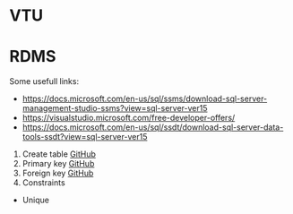 # VTU
# RDMS

Some usefull links:
  - https://docs.microsoft.com/en-us/sql/ssms/download-sql-server-management-studio-ssms?view=sql-server-ver15
  - https://visualstudio.microsoft.com/free-developer-offers/
  - https://docs.microsoft.com/en-us/sql/ssdt/download-sql-server-data-tools-ssdt?view=sql-server-ver15

1. Create table
[GitHub](https://github.com/iliyanMarinov-primeholding/VTU/commit/085a4bcdb68d60c0fa00da4bd630908998e2d5de)
1. Primary key
[GitHub](https://github.com/iliyanMarinov-primeholding/VTU/commit/085a4bcdb68d60c0fa00da4bd630908998e2d5de)
1. Foreign key
[GitHub](https://github.com/iliyanMarinov-primeholding/VTU/commit/085a4bcdb68d60c0fa00da4bd630908998e2d5de)
1. Constraints
  - Unique


